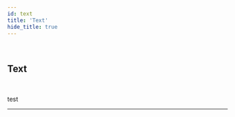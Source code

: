 ```yaml
---
id: text
title: 'Text'
hide_title: true
---
```


<br />

<div class="columnsTitle">
    <div class="column-left" style={{width: '7%'}}>
        <div class="textComponentSVG"></div>
    </div>
    <div class="column-right" style={{width: '93%'}}>
        <h2 style={{color:'#B174E5',margin:'0'}}>Text</h2>
    </div>
</div>



<br />

test 


---